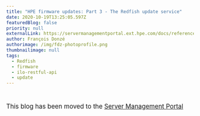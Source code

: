 ```yaml
---
title: "HPE firmware updates: Part 3 - The Redfish update service"
date: 2020-10-19T13:25:05.597Z
featuredBlog: false
priority: null
externalLink: https://servermanagementportal.ext.hpe.com/docs/references_and_material/blogposts/firmware_updates/part3/firmware_update_part3
author: François Donzé
authorimage: /img/fdz-photoprofile.png
thumbnailimage: null
tags:
  - Redfish
  - firmware
  - ilo-restful-api
  - update
---
```

<br>

<big>This blog has been moved to the [Server Management Portal](https://servermanagementportal.ext.hpe.com/docs/references_and_material/blogposts/firmware_updates/part3/firmware_update_part3)</big>

<br>